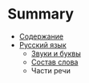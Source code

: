 # Summary

* [Содержание](README.md)
* [Русский язык](russian-language/README.md)
    * [Звуки и буквы](russian-language/A1-zvuki-bukvi.md)
    * [Состав слова](russian-language/sostav-slova.md)
    * Части речи

